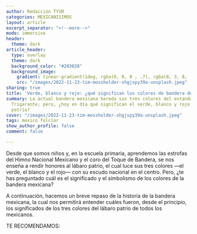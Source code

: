 ```yaml
---
author: Redacción TYSM
categories: MEXICANISIMOS
layout: article
excerpt_separator: "<!--more-->"
mode: immersive
header:
  theme: dark
article_header:
  type: overlay
  theme: dark
  background_color: "#203028"
  background_image:
    gradient: linear-gradient(1deg, rgba(0, 0, 0 , .7), rgba(8, 3, 8, .9))
    src: "/images/2022-11-23-tim-mossholder-shgjspy39a-unsplash.jpeg"
sharing: true
title: 'Verde, blanco y rojo: ¿qué significan los colores de bandera de México?'
summary: La actual bandera mexicana hereda sus tres colores del estandarte del Ejército
  Trigarante; pero, ¿hoy en día qué significan el verde, blanco y rojo de la enseña
  patria?
cover: "/images/2022-11-23-tim-mossholder-shgjspy39a-unsplash.jpeg"
tags: mexico folclor
show_author_profile: false
comment: false

---
```

Desde que somos niños y, en la escuela primaria, aprendemos las estrofas del Himno Nacional Mexicano y el coro del Toque de Bandera, se nos enseña a rendir honores al lábaro patrio, el cual luce sus tres colores —el verde, el blanco y el rojo— con su escudo nacional en el centro. Pero, ¿te has preguntado cuál es el significado y el simbolismo de los colores de la bandera mexicana?

A continuación, hacemos un breve repaso de la historia de la bandera mexicana, la cual nos permitirá entender cuáles fueron, desde el principio, los significados de los tres colores del lábaro patrio de todos los mexicanos.

TE RECOMENDAMOS: